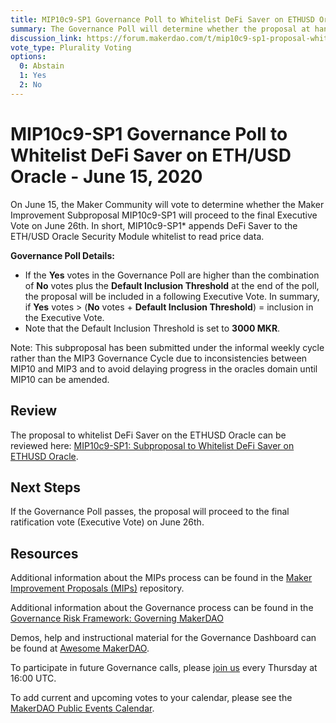 ```yaml
---
title: MIP10c9-SP1 Governance Poll to Whitelist DeFi Saver on ETHUSD Oracle - June 15, 2020
summary: The Governance Poll will determine whether the proposal at hand will proceed to an Executive Vote.
discussion_link: https://forum.makerdao.com/t/mip10c9-sp1-proposal-whitelist-defi-saver-on-ethusd-oracle/2517
vote_type: Plurality Voting
options:
  0: Abstain
  1: Yes
  2: No
---
```


# MIP10c9-SP1 Governance Poll to Whitelist DeFi Saver on ETH/USD Oracle - June 15, 2020

On June 15, the Maker Community will vote to determine whether the Maker Improvement Subproposal MIP10c9-SP1 will proceed to the final Executive Vote on June 26th. In short, MIP10c9-SP1\* appends DeFi Saver to the ETH/USD Oracle Security Module whitelist to read price data.

**Governance Poll Details:**

- If the **Yes** votes in the Governance Poll are higher than the combination of **No** votes plus the **Default Inclusion Threshold** at the end of the poll, the proposal will be included in a following Executive Vote. In summary, if **Yes** votes > (**No** votes + **Default Inclusion Threshold**) = inclusion in the Executive Vote.
- Note that the Default Inclusion Threshold is set to **3000 MKR**.

Note: This subproposal has been submitted under the informal weekly cycle rather than the MIP3 Governance Cycle due to inconsistencies between MIP10 and MIP3 and to avoid delaying progress in the oracles domain until MIP10 can be amended.

## Review

The proposal to whitelist DeFi Saver on the ETHUSD Oracle can be reviewed here: [MIP10c9-SP1: Subproposal to Whitelist DeFi Saver on ETHUSD Oracle](https://forum.makerdao.com/t/mip10c9-sp1-proposal-whitelist-defi-saver-on-ethusd-oracle/2517).

## Next Steps

If the Governance Poll passes, the proposal will proceed to the final ratification vote (Executive Vote) on June 26th.

## Resources

Additional information about the MIPs process can be found in the [Maker Improvement Proposals (MIPs)](https://github.com/makerdao/mips) repository.

Additional information about the Governance process can be found in the [Governance Risk Framework: Governing MakerDAO](https://community-development.makerdao.com/governance/governance-risk-framework)

Demos, help and instructional material for the Governance Dashboard can be found at [Awesome MakerDAO](https://awesome.makerdao.com/#voting).

To participate in future Governance calls, please [join us](https://community-development.makerdao.com/governance/governance-and-risk-meetings) every Thursday at 16:00 UTC.

To add current and upcoming votes to your calendar, please see the [MakerDAO Public Events Calendar](https://calendar.google.com/calendar/embed?src=makerdao.com_3efhm2ghipksegl009ktniomdk%40group.calendar.google.com&ctz=America%2FLos_Angeles).
